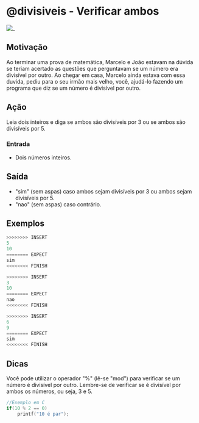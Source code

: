 # @divisiveis - Verificar ambos

![_](https://raw.githubusercontent.com/qxcodefup/arcade/master/base/divisiveis/cover.jpg)

## Motivação

Ao terminar uma prova de matemática, Marcelo e João estavam na dúvida se teriam acertado as questões que perguntavam se um número era divisível por outro. Ao chegar em casa, Marcelo ainda estava com essa duvida, pediu para o seu irmão mais velho, você, ajudá-lo fazendo um programa que diz se um número é divisível por outro.

## Ação

Leia dois inteiros e diga se ambos são divisíveis por 3 ou se ambos são divisíveis por 5.

### Entrada

- Dois números inteiros.

## Saída

- "sim" (sem aspas) caso ambos sejam divisíveis por 3 ou ambos sejam divisíveis por 5.
- "nao" (sem aspas) caso contrário.

## Exemplos

``` py
>>>>>>>> INSERT
5
10
======== EXPECT
sim
<<<<<<<< FINISH
```

```py
>>>>>>>> INSERT
3
10
======== EXPECT
nao
<<<<<<<< FINISH
```

```py
>>>>>>>> INSERT
6
9
======== EXPECT
sim
<<<<<<<< FINISH

```

## Dicas

Você pode utilizar o operador "%" (lê-se "mod") para verificar se um número é divisível por outro. Lembre-se de verificar se é divisível por ambos os números, ou seja, 3 e 5.

```c
//Exemplo em C
if(10 % 2 == 0)
    printf("10 é par");
```
